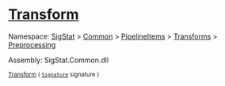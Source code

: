 # [Transform](./FillPenUpDurations-100663739.md)

Namespace: [SigStat]() > [Common](./../../../../README.md) > [PipelineItems]() > [Transforms]() > [Preprocessing](./../README.md)

Assembly: SigStat.Common.dll

<sub>[Transform](./FillPenUpDurations-100663739.md) ( [`Signature`](./../../../../Signature.md) signature )</sub>              <sub></sub>
